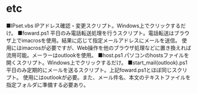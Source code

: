 # etc
■IPset.vbs
IPアドレス確認・変更スクリプト。Windows上でクリックするだけ。
■foward.ps1
平日のみ電話転送処理を行うスクリプト。電話転送はブラウザ上でimacrosを使用。結果に応じて指定メールアドレスにメールを送信。
使用にはimacrosが必要ですが、Web操作を他のブラウザ処理などに置き換えれば流用可能。メーラーはoutlookを使用。
■host.ps1
パソコンのhostsファイルを開くスクリプト。Windows上でクリックするだけ。
■start_mail(outlook).ps1
平日のみ定期的にメールを送るスクリプト。上記foward.ps1とほぼ同じスクリプト。
使用にはoutlookが必要。また、メール件名、本文のテキストファイルを指定フォルダに準備する必要あり。
